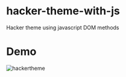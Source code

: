 # hacker-theme-with-js
Hacker theme using javascript DOM methods 

# Demo

![hackertheme](hacker.gif)
